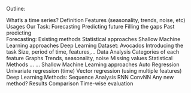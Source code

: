 Outline:


What’s a time series?
	Definition
    Features (seasonality, trends, noise, etc)
    Usages
		Our Task: Forecasting
			Predicting future
			Filling the gaps
			Past predicting			
Forecasting:
	Existing methods
	    Statistical approaches
	    Shallow Machine Learning approaches
	    Deep Learning
Dataset: Avocados
	Introducing the task
	Size, period of time, features,...
	Data Analysis
		Categories of each feature
		Graphs
		Trends, seasonality, noise
		Missing values
Statistical Methods
	…
	...
Shallow Machine Learning approaches
	Auto Regression
		Univariate regression (time)
		Vector regression (using multiple features)
Deep Learning Methods: Sequence Analysis
	RNN
	ConvNN
	Any new method?
Results
	Comparison
	Time-wise evaluation
